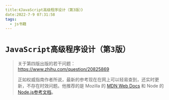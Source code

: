 ```yaml
---
title:《JavaScript高级程序设计（第3版）》
date:2022-7-9 07:31:58
tags:
  - js书籍
---
```




# `JavaScript高级程序设计（第3版）`

> 关于第四版出版的若干问题：https://www.zhihu.com/question/20825869
>
> 正如权威指南作者所说，最新的参考现在在网上可以轻易查到，还实时更新，不存在时效问题。他推荐的是 Mozilla 的 [MDN Web Docs](https://link.zhihu.com/?target=https%3A//wiki.developer.mozilla.org/zh-CN/) 和 Node 的 [Node.js参考文档](https://link.zhihu.com/?target=http%3A//nodejs.org/api)。